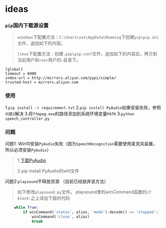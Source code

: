 # ideas

### `pip`国内下载源设置

> `windows`下配置方法：`C:\Users\xxx\AppData\Roaming`下创建`pip\pip.ini`文件，追加如下的内容。

> `linux`下配置方法：创建`.pip\pip.conf`文件，追加如下的内容后，拷贝到当前用户和`root`用户的`~`目录下。
```
[global]
timeout = 6000
index-url = http://mirrors.aliyun.com/pypi/simple/
trusted-host = mirrors.aliyun.com
```

### 使用
1.```pip install -r requirement.txt```
2.```pip install PyAudio```如果安装失败，参照`问题1`解决
3.将`ffmpeg.exe`的路径添加到系统环境变量`PATH`
3.```python speech_controller.py```

### 问题
问题1: Win10安装`PyAudio`失败（因为`SpeechRecognition`需要使用麦克风装置，所以必须安装`PyAudio`）

> 1.[下载PyAudio](https://www.lfd.uci.edu/~gohlke/pythonlibs/#pyaudio)

> 2.pip install PyAudio的whl文件


问题2:`playsound`不释放资源 （目前已经放弃该方法）
> 如下修改`playsound.py`文件。
playsound里的winCommand函数的```if block:```之上添加下面的代码
```python
    while True:
        if winCommand('status', alias, 'mode').decode() == 'stopped':
            winCommand('close', alias)
            break
```


